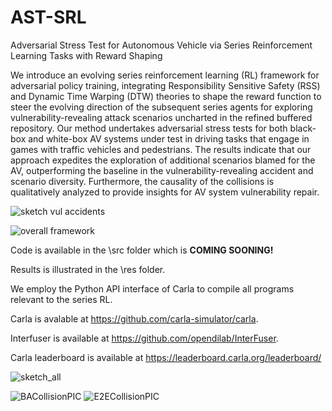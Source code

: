 # AST-SRL
Adversarial Stress Test for Autonomous Vehicle via Series Reinforcement Learning Tasks with Reward Shaping

We introduce an evolving series reinforcement learning (RL) framework for adversarial policy training, integrating Responsibility Sensitive Safety (RSS) and Dynamic Time Warping (DTW) theories to shape the reward function to steer the evolving direction of the subsequent series agents for exploring vulnerability-revealing attack scenarios uncharted in the refined buffered repository. Our method undertakes adversarial stress tests for both black-box and white-box AV systems under test in driving tasks that engage in games with traffic vehicles and pedestrians. The results indicate that our approach expedites the exploration of additional scenarios blamed for the AV, outperforming the baseline in the vulnerability-revealing accident and scenario diversity. Furthermore, the causality of the collisions is qualitatively analyzed to provide insights for AV system vulnerability repair.

![sketch vul accidents](https://github.com/caixxuan/AST-SRL/assets/110223255/b6049f91-5f60-44d3-93dc-c3e11570e6f2)

![overall framework](https://github.com/caixxuan/AST-SRL/assets/110223255/0786ef51-60b3-4f4b-8c5c-4b6110a7e9a1)

Code is available in the \src folder which is **COMING SOONING!**

Results is illustrated in the \res folder.

We employ the Python API interface of Carla to compile all programs relevant to the series RL.

Carla is avalable at https://github.com/carla-simulator/carla.

Interfuser is available at https://github.com/opendilab/InterFuser.

Carla leaderboard is available at https://leaderboard.carla.org/leaderboard/

![sketch_all](https://github.com/caixxuan/AST-SRL/assets/110223255/841ac373-1693-4b1a-825c-d80bedca2a2b)

![BACollisionPIC](https://github.com/caixxuan/AST-SRL/assets/110223255/ef185175-b214-4f45-b261-26e70f792b5e)
![E2ECollisionPIC](https://github.com/caixxuan/AST-SRL/assets/110223255/646d0abd-aa9e-4bb3-88f1-508f5c098a42)
